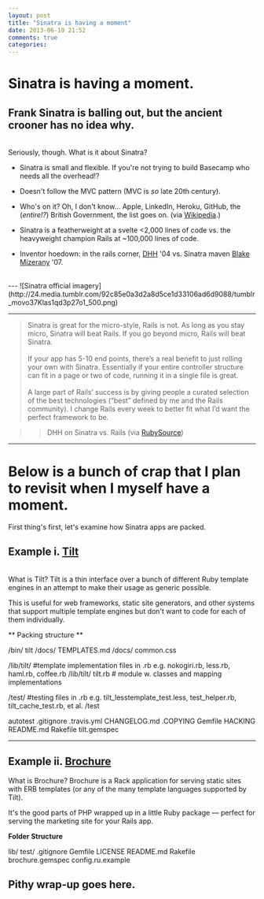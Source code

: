 ```yaml
---
layout: post
title: "Sinatra is having a moment"
date: 2013-06-19 21:52
comments: true
categories: 
---
```




# Sinatra is having a moment.

## Frank Sinatra is balling out, but the ancient crooner has no idea why.

<br>
Seriously, though. What is it about Sinatra?

* Sinatra is small and flexible. If you're not trying to build Basecamp who needs all the overhead!?

* Doesn't follow the MVC pattern (MVC is _so_ late 20th century).
* Who's on it? Oh, I don't know… Apple, LinkedIn, Heroku, GitHub, the (_entire!?_) British Government, the list goes on. (via [Wikipedia](http://en.wikipedia.org/wiki/Sinatra_(software)).)

* Sinatra is a featherweight at a svelte <2,000 lines of code vs. the heavyweight champion Rails at ~100,000 lines of code. 

* Inventor hoedown: in the rails corner, [DHH](http://david.heinemeierhansson.com/) '04 vs. Sinatra maven [Blake Mizerany](https://github.com/bmizerany) '07.
<br>
---
![Sinatra official imagery](http://24.media.tumblr.com/92c85e0a3d2a8d5ce1d33106ad6d9088/tumblr_movo37Klas1qd3p27o1_500.png)

---
> Sinatra is great for the micro-style, Rails is not. As long as you stay micro, Sinatra will beat Rails. If you go beyond micro, Rails will beat Sinatra.
<br/><br/>
> If your app has 5-10 end points, there’s a real benefit to just rolling your own with Sinatra. Essentially if your entire controller structure can fit in a page or two of code, running it in a single file is great.
<br/><br/>
> A large part of Rails’ success is by giving people a curated selection of the best technologies (“best” defined by me and the Rails community). I change Rails every week to better fit what I’d want the perfect framework to be.

>> DHH on Sinatra vs. Rails (via [RubySource](http://rubysource.com/rails-or-sinatra-the-best-of-both-worlds/))

---
# Below is a bunch of crap that I plan to revisit when I myself have a moment.

First thing's first, let's examine how Sinatra apps are packed.

## Example i. [Tilt](https://github.com/rtomayko/tilt/tree/tilt-1)
<br>
What is Tilt? Tilt is a thin interface over a bunch of different Ruby template engines in an attempt to make their usage as generic possible. 

This is useful for web frameworks, static site generators, and other systems that support multiple template engines but don't want to code for each of them individually.

** Packing structure **

  /bin/ tilt
  /docs/ TEMPLATES.md
  /docs/ common.css

  /lib/tilt/ #template implementation files in .rb e.g. nokogiri.rb, less.rb, haml.rb, coffee.rb
  /lib/tilt/ tilt.rb # module w. classes and mapping implementations

  /test/ #testing files in .rb e.g. tilt_lesstemplate_test.less, test_helper.rb, tilt_cache_test.rb, et al.
  /test

  autotest
  .gitignore
  .travis.yml
  CHANGELOG.md
  .COPYING
  Gemfile
  HACKING
  README.md
  Rakefile
  tilt.gemspec

___
## Example ii. [Brochure](https://github.com/sstephenson/brochure)


What is Brochure? Brochure is a Rack application for serving static sites with ERB templates (or any of the many template languages supported by Tilt). 

It's the good parts of PHP wrapped up in a little Ruby package — perfect for serving the marketing site for your Rails app.


**Folder Structure**

  lib/
  test/
  .gitignore
  Gemfile
  LICENSE
  README.md
  Rakefile
  brochure.gemspec
  config.ru.example
  
## Pithy wrap-up goes here.